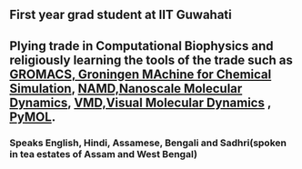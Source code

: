 ## First year grad student at IIT Guwahati

## Plying trade in Computational Biophysics and religiously learning the tools of the trade such as [GROMACS, Groningen MAchine for Chemical Simulation](http://www.gromacs.org/), [NAMD,Nanoscale Molecular Dynamics](https://www.ks.uiuc.edu/Research/namd/), [VMD,Visual Molecular Dynamics](https://www.ks.uiuc.edu/Research/vmd/) , [PyMOL](https://pymol.org/2/).

### Speaks English, Hindi, Assamese, Bengali and Sadhri(spoken in tea estates of Assam and West Bengal)
